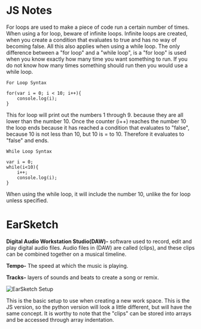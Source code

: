 
# JS Notes

For loops are used to make a piece of code run a certain number of times. When using
a for loop, beware of infinite loops. Infinite loops are created, when you create 
a condition that evaluates to true and has no way of becoming false. All this also
applies when using a while loop. The only difference between a "for loop" and a 
"while loop", is a "for loop" is used when you know exactly how many time you want
something to run. If you do not know how many times something should run then you 
would use a while loop.

``` JS
For Loop Syntax

for(var i = 0; i < 10; i++){
    console.log(i);
}
```
 This for loop will print out the numbers 1 through 9. because they are all
lower than the number 10. Once the counter (i++) reaches the number 10 the loop 
ends because it has reached a condition that evaluates to "false", because 10 is not
less than 10, but 10 is = to 10. Therefore it evaluates to "false" and ends.

```  JS
While Loop Syntax

var i = 0;
while(i<10){
    i++;
    console.log(i);
}
```

When using the while loop, it will include the number 10, unlike the for loop unless
specified.

# EarSketch

**Digital Audio Workstation Studio(DAW)-** software used to record, edit and play digital 
audio files. Audio files in (DAW) are called (clips), and these clips can be combined 
together on a musical timeline.

**Tempo-** The speed at which the music is playing.

**Tracks-** layers of sounds and beats to create a song or remix.



![EarSketch Setup](/images/EarSketch_SetUp.png)

This is the basic setup to use when creating a new work space. This is the JS version,
so the python version will look a little different, but will have the same concept.
It is worthy to note that the "clips" can be stored into arrays and be accessed through
array indentation.

